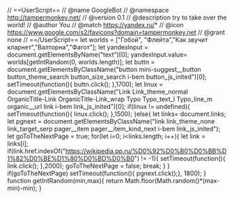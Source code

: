 // ==UserScript==
// @name         GoogleBot
// @namespace    http://tampermonkey.net/
// @version      0.1
// @description  try to take over the world!
// @author       You
// @match        https://yandex.ru/*
// @icon         https://www.google.com/s2/favicons?domain=tampermonkey.net
// @grant        none
// ==/UserScript==
let worlds = ["Гобой", "Флейта","Как звучит кларнет","Валторна","Фагот"];
let yandexInput = document.getElementsByName("text")[0];
yandexInput.value= worlds[getIntRandom(0, worlds.length)];
let buttn = document.getElementsByClassName("button mini-suggest__button button_theme_search button_size_search i-bem button_js_inited")[0];
setTimeout(function(){
    buttn.click();
},1700);
let linux = document.getElementsByClassName("Link Link_theme_normal OrganicTitle-Link OrganicTitle-Link_wrap Typo Typo_text_l Typo_line_m organic__url link i-bem link_js_inited")[0];
if(linux != undefined){
    setTimeout(function(){
        linux.click();
    },1500);
}else{
    let links= document.links;
    let pgnext = document.getElementsByClassName("link link_theme_none link_target_serp pager__item pager__item_kind_next i-bem link_js_inited");
    let goToTheNextPage = true;
    for(let i=0; i<links.length; i++){
        let link = links[i];
        if(link.href.indexOf("https://wikipedia.pp.ru/%D0%92%D0%B0%D0%BB%D1%82%D0%BE%D1%80%D0%BD%D0%B0") != -1){
            setTimeout(function(){
                link.click();
            },2000);
            goToTheNextPage = false;
            break;
        }
    }
   if(goToTheNextPage) setTimeout(function(){ pgnext.click();}, 1800);
}
function getIntRandom(min,max){
    return Math.floor(Math.random()*(max-min)-min);
}
